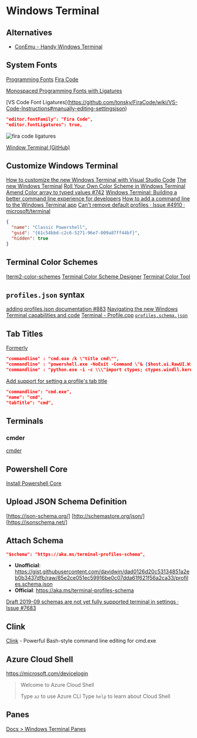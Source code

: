 # Windows Terminal

## Alternatives

* [ConEmu - Handy Windows Terminal](https://conemu.github.io/)

## System Fonts

[Programming Fonts](https://app.programmingfonts.org/#firacode)
[Fira Code](https://github.com/tonsky/FiraCode)

[Monospaced Programming Fonts with Ligatures](https://www.hanselman.com/blog/MonospacedProgrammingFontsWithLigatures.aspx)

[VS Code Font Ligatures[(https://github.com/tonsky/FiraCode/wiki/VS-Code-Instructions#manually-editing-settingsjson)

```json
"editor.fontFamily": "Fira Code",
"editor.fontLigatures": true,
```

![fira code ligatures](https://github.com/tonsky/FiraCode/raw/master/showcases/all_ligatures.png)


[Window Terminal (GitHub)](https://github.com/microsoft/terminal)

## Customize Windows Terminal

[How to customize the new Windows Terminal with Visual Studio Code](https://dev.to/expertsinside/how-to-customize-the-new-windows-terminal-with-visual-studio-code-56b1)
[The new Windows Terminal](https://nickymeuleman.netlify.com/blog/windows-terminal)
[Roll Your Own Color Scheme in Windows Terminal](https://dev.to/teckert/roll-your-own-color-scheme-in-windows-terminal-466b)
[Amend Color array to typed values #742](https://github.com/microsoft/terminal/pull/742)
[Windows Terminal: Building a better command line experience for developers](https://www.youtube.com/watch?v=KMudkRcwjCw)
[How to add a command line to the Windows Terminal app](https://www.addictivetips.com/windows-tips/add-a-command-line-windows-terminal-app/)
[Can't remove default profiles · Issue #4910 · microsoft/terminal](https://github.com/microsoft/terminal/issues/4910)

```json
{
  "name": "Classic Powershell",
  "guid": "{61c54bbd-c2c6-5271-96e7-009a87ff44bf}",
  "hidden": true
}
```

## Terminal Color Schemes

[Iterm2-color-schemes](https://iterm2colorschemes.com/)
[Terminal Color Scheme Designer](https://terminal.sexy/)
[Terminal Color Tool](https://github.com/microsoft/terminal/tree/v0.3.2171.0/src/tools/ColorTool)

## `profiles.json` syntax

[adding profiles.json documentation #883](https://github.com/microsoft/terminal/pull/883)
[Navigating the new Windows Terminal capabilities and code](http://timheuer.com/blog/archive/2019/05/13/building-windows-terminal-navigating-source-and-profile-settings.aspx)
[Terminal - Profile.cpp](https://github.com/microsoft/Terminal/blob/master/src/cascadia/TerminalApp/Profile.cpp)
[`profiles.schema.json`](https://gist.github.com/davidwin/dad0126d20c53134851a2eb0b3437dfb)

## Tab Titles

[Formerly](https://github.com/microsoft/terminal/issues/608#issuecomment-506009571)

```json
"commandline" : "cmd.exe /k \"title cmd\"",
"commandline" : "powershell.exe -NoExit -Command \"& {$host.ui.RawUI.WindowTitle = 'ps'}\"",
"commandline" : "python.exe -i -c \\\"import ctypes; ctypes.windll.kernel32.SetConsoleTitleW('py')\\\""
```

[Add support for setting a profile's tab title](https://github.com/microsoft/terminal/pull/1358)

```json
"commandline": "cmd.exe",
"name": "cmd",
"tabTitle": "cmd",
```


## Terminals

### cmder

[cmder](https://github.com/cmderdev/cmder)

## Powershell Core

[Install Powershell Core](https://github.com/powershell/powershell)



## Upload JSON Schema Definition

[https://json-schema.org/]
[http://schemastore.org/json/]
[https://jsonschema.net/]

## Attach Schema

```json
"$schema": "https://aka.ms/terminal-profiles-schema",
```

* **Unofficial**: <https://gist.githubusercontent.com/davidwin/dad0126d20c53134851a2eb0b3437dfb/raw/85e2ce051ec59916be0c07dda61f621f56a2ca33/profiles.schema.json>
* **Official**: <https://aka.ms/terminal-profiles-schema>

[Draft 2019-09 schemas are not yet fully supported terminal in settings · Issue #7683](https://github.com/microsoft/terminal/issues/7683)

## Clink

[Clink](http://mridgers.github.io/clink/) - Powerful Bash-style command line editing for cmd.exe


## Azure Cloud Shell

https://microsoft.com/devicelogin


> Welcome to Azure Cloud Shell
>
> Type `az` to use Azure CLI
> Type `help` to learn about Cloud Shell




## Panes

[Docs > Windows Terminal Panes](https://docs.microsoft.com/en-us/windows/terminal/panes)


